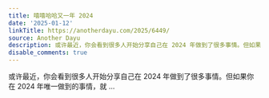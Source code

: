 ```yaml
---
title: 嘻嘻哈哈又一年 2024
date: '2025-01-12'
linkTitle: https://anotherdayu.com/2025/6449/
source: Another Dayu
description: 或许最近，你会看到很多人开始分享自己在 2024 年做到了很多事情。但如果你在 2024 年唯一做到的事情，就 ...
disable_comments: true
---
```

或许最近，你会看到很多人开始分享自己在 2024 年做到了很多事情。但如果你在 2024 年唯一做到的事情，就 ...
